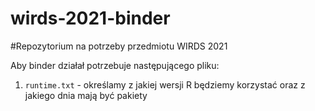 # wirds-2021-binder
#Repozytorium na potrzeby przedmiotu WIRDS 2021

Aby binder działał potrzebuje następującego pliku:

1. `runtime.txt` - określamy z jakiej wersji R będziemy korzystać oraz z jakiego dnia mają być pakiety
